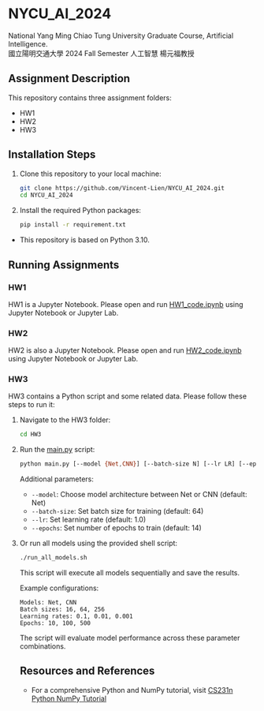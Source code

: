 # NYCU_AI_2024
National Yang Ming Chiao Tung University Graduate Course, Artificial Intelligence.  
國立陽明交通大學 2024 Fall Semester 人工智慧 楊元福教授

## Assignment Description

This repository contains three assignment folders:
- HW1
- HW2
- HW3

## Installation Steps

1. Clone this repository to your local machine:
    ```sh
    git clone https://github.com/Vincent-Lien/NYCU_AI_2024.git
    cd NYCU_AI_2024
    ```

2. Install the required Python packages:
    ```sh
    pip install -r requirement.txt
    ```

- This repository is based on Python 3.10.

## Running Assignments

### HW1
HW1 is a Jupyter Notebook. Please open and run [HW1_code.ipynb](HW1/HW1_code.ipynb) using Jupyter Notebook or Jupyter Lab.

### HW2
HW2 is also a Jupyter Notebook. Please open and run [HW2_code.ipynb](HW2/HW2_code.ipynb) using Jupyter Notebook or Jupyter Lab.

### HW3
HW3 contains a Python script and some related data. Please follow these steps to run it:

1. Navigate to the HW3 folder:
    ```sh
    cd HW3
    ```

2. Run the [main.py](http://_vscodecontentref_/3) script:
    ```sh
    python main.py [--model {Net,CNN}] [--batch-size N] [--lr LR] [--epochs N]
    ```

    Additional parameters:
    - `--model`: Choose model architecture between Net or CNN (default: Net)
    - `--batch-size`: Set batch size for training (default: 64)
    - `--lr`: Set learning rate (default: 1.0)
    - `--epochs`: Set number of epochs to train (default: 14)

3. Or run all models using the provided shell script:
    ```sh
    ./run_all_models.sh
    ```

    This script will execute all models sequentially and save the results.

    Example configurations:
    ```
    Models: Net, CNN
    Batch sizes: 16, 64, 256
    Learning rates: 0.1, 0.01, 0.001
    Epochs: 10, 100, 500
    ```

    The script will evaluate model performance across these parameter combinations.


    ## Resources and References

    - For a comprehensive Python and NumPy tutorial, visit [CS231n Python NumPy Tutorial](https://cs231n.github.io/python-numpy-tutorial/)